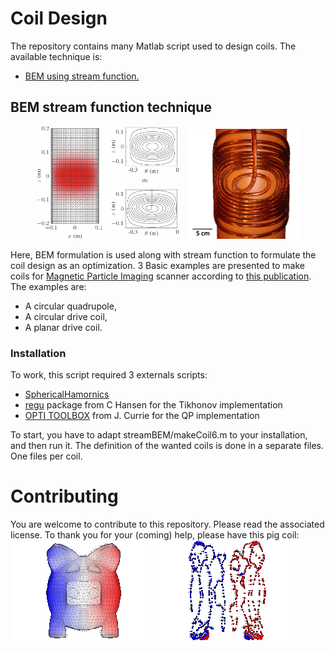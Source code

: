 # Coil Design #
The repository contains many Matlab script used to design coils.
The available technique is:
* [BEM using stream function.](#bem-stream-function-technique)

## BEM stream function technique ##
<div align="center">
        <img width="45%" src="/streamBEM/examples/DriveCurrentAndWire.jpg" alt="stream function & wire" title="Stream function & wire"</img>
        <img height="0" width="8px">
        <img width="35%" src="/streamBEM/examples/Proto.png" alt="Protype" title="Protype"></img>
</div>

Here, BEM formulation is used along with stream function to formulate the coil design as an optimization. 3 Basic examples are presented to make coils for [Magnetic Particle Imaging](http://en.wikipedia.org/wiki/Magnetic_particle_imaging) scanner according to [this publication](http://gael-bringout.com/public/Bringout%202014%20-%20Coil%20Design%20for%20Magnetic%20Particle%20Imaging%20Application%20for%20a%20Preclinical%20Scanner.pdf). The examples are:
+ A circular quadrupole,
+ A circular drive coil,
+ A planar drive coil.

### Installation ###
To work, this script required 3 externals scripts:
* [SphericalHamornics](https://github.com/gBringout/SphericalHarmonics)
* [regu](http://www.imm.dtu.dk/~pcha/Regutools/) package from C Hansen for the Tikhonov implementation
* [OPTI TOOLBOX](http://www.i2c2.aut.ac.nz/Wiki/OPTI/)  from J. Currie for the QP implementation 

To start, you have to adapt streamBEM/makeCoil6.m to your installation, and then run it.
The definition of the wanted coils is done in a separate files. One files per coil.

# Contributing #
You are welcome to contribute to this repository. Please read the associated license.
To thank you for your (coming) help, please have this pig coil:
![Alt text](/streamBEM/examples/smallPigCoilStream.gif?raw=true "Stream function on a pig")
![Alt text](/streamBEM/examples/smallPigCoilWire.gif?raw=true "Stream function on a pig")
